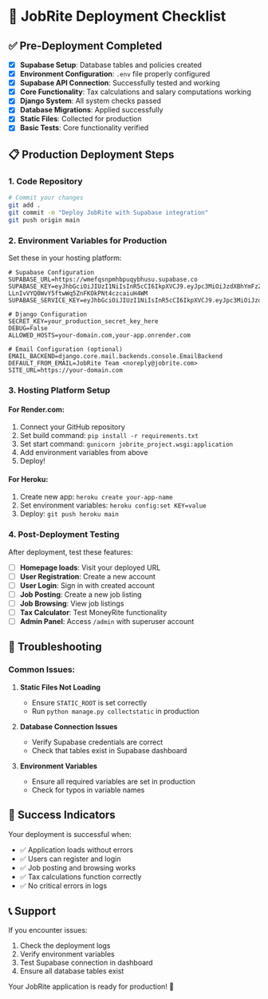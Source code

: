 # 🚀 JobRite Deployment Checklist

## ✅ Pre-Deployment Completed

- [x] **Supabase Setup**: Database tables and policies created
- [x] **Environment Configuration**: `.env` file properly configured
- [x] **Supabase API Connection**: Successfully tested and working
- [x] **Core Functionality**: Tax calculations and salary computations working
- [x] **Django System**: All system checks passed
- [x] **Database Migrations**: Applied successfully
- [x] **Static Files**: Collected for production
- [x] **Basic Tests**: Core functionality verified

## 📋 Production Deployment Steps

### 1. Code Repository
```bash
# Commit your changes
git add .
git commit -m "Deploy JobRite with Supabase integration"
git push origin main
```

### 2. Environment Variables for Production
Set these in your hosting platform:

```env
# Supabase Configuration
SUPABASE_URL=https://wmefqsnpmhbpuqybhusu.supabase.co
SUPABASE_KEY=eyJhbGciOiJIUzI1NiIsInR5cCI6IkpXVCJ9.eyJpc3MiOiJzdXBhYmFzZSIsInJlZiI6IndtZWZxc25wbWhicHVxeWJodXN1Iiwicm9sZSI6ImFub24iLCJpYXQiOjE3NTUxNjYyMTQsImV4cCI6MjA3MDc0MjIxNH0.V5H-LLnIvVYQ0WvY5ftwWq5ZnFKOkPNt4czcaiuH4WM
SUPABASE_SERVICE_KEY=eyJhbGciOiJIUzI1NiIsInR5cCI6IkpXVCJ9.eyJpc3MiOiJzdXBhYmFzZSIsInJlZiI6IndtZWZxc25wbWhicHVxeWJodXN1Iiwicm9sZSI6InNlcnZpY2Vfcm9sZSIsImlhdCI6MTc1NTE2NjIxNCwiZXhwIjoyMDcwNzQyMjE0fQ.M48dyDv81BMl73Df5BCopEEfStt_fOrfAMdBFRGcJBo

# Django Configuration
SECRET_KEY=your_production_secret_key_here
DEBUG=False
ALLOWED_HOSTS=your-domain.com,your-app.onrender.com

# Email Configuration (optional)
EMAIL_BACKEND=django.core.mail.backends.console.EmailBackend
DEFAULT_FROM_EMAIL=JobRite Team <noreply@jobrite.com>
SITE_URL=https://your-domain.com
```

### 3. Hosting Platform Setup

#### For Render.com:
1. Connect your GitHub repository
2. Set build command: `pip install -r requirements.txt`
3. Set start command: `gunicorn jobrite_project.wsgi:application`
4. Add environment variables from above
5. Deploy!

#### For Heroku:
1. Create new app: `heroku create your-app-name`
2. Set environment variables: `heroku config:set KEY=value`
3. Deploy: `git push heroku main`

### 4. Post-Deployment Testing

After deployment, test these features:

- [ ] **Homepage loads**: Visit your deployed URL
- [ ] **User Registration**: Create a new account
- [ ] **User Login**: Sign in with created account
- [ ] **Job Posting**: Create a new job listing
- [ ] **Job Browsing**: View job listings
- [ ] **Tax Calculator**: Test MoneyRite functionality
- [ ] **Admin Panel**: Access `/admin` with superuser account

## 🔧 Troubleshooting

### Common Issues:

1. **Static Files Not Loading**
   - Ensure `STATIC_ROOT` is set correctly
   - Run `python manage.py collectstatic` in production

2. **Database Connection Issues**
   - Verify Supabase credentials are correct
   - Check that tables exist in Supabase dashboard

3. **Environment Variables**
   - Ensure all required variables are set in production
   - Check for typos in variable names

## 🎉 Success Indicators

Your deployment is successful when:
- ✅ Application loads without errors
- ✅ Users can register and login
- ✅ Job posting and browsing works
- ✅ Tax calculations function correctly
- ✅ No critical errors in logs

## 📞 Support

If you encounter issues:
1. Check the deployment logs
2. Verify environment variables
3. Test Supabase connection in dashboard
4. Ensure all database tables exist

Your JobRite application is ready for production! 🚀